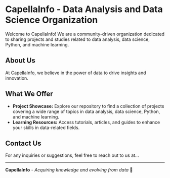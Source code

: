 # CapellaInfo - Data Analysis and Data Science Organization

Welcome to CapellaInfo! We are a community-driven organization dedicated to sharing projects and studies related to data analysis, data science, Python, and machine learning.

## About Us

At CapellaInfo, we believe in the power of data to drive insights and innovation.

## What We Offer

- **Project Showcase:** Explore our repository to find a collection of projects covering a wide range of topics in data analysis, data science, Python, and machine learning.
- **Learning Resources:** Access tutorials, articles, and guides to enhance your skills in data-related fields.

## Contact Us

For any inquiries or suggestions, feel free to reach out to us at...

---

**CapellaInfo** - *Acquiring knowledge and evolving from data* 🎲
